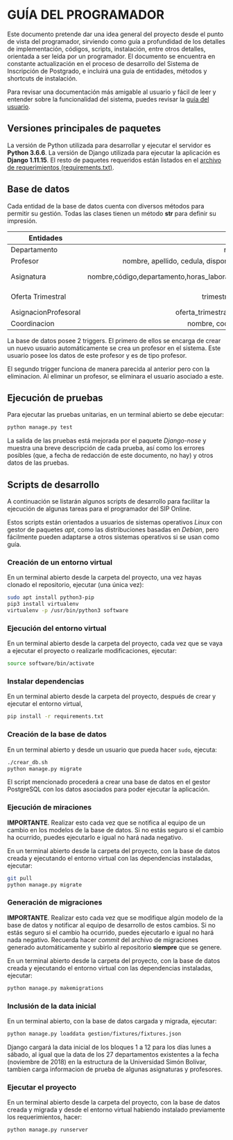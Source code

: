 # GUÍA DEL PROGRAMADOR

Este documento pretende dar una idea general del proyecto desde el punto de vista del programador, sirviendo como guía a profundidad de los detalles de implementación, códigos, scripts, instalación, entre otros detalles, orientada a ser leída por un programador. El documento se encuentra en constante actualización en el proceso de desarrollo del Sistema de Inscripción de Postgrado, e incluirá una guía de entidades, métodos y shortcuts de instalación.

Para revisar una documentación más amigable al usuario y fácil de leer y entender sobre la funcionalidad del sistema, puedes revisar la [guía del usuario](GUIA-USUARIO.md).

## Versiones principales de paquetes

La versión de Python utilizada para desarrollar y ejecutar el servidor es **Python 3.6.6**. La versión de Django utilizada para ejecutar la aplicación es **Django 1.11.15**. El resto de paquetes requeridos están listados en el [archivo de requerimientos (requirements.txt)](../requirements.txt).

## Base de datos

Cada entidad de la base de datos cuenta con diversos métodos para permitir su gestión.
Todas las clases tienen un método __str__ para definir su impresión.

| Entidades     | Atributos                           | Métodos                             |
| ------------- |:-----------------------------------:|-----------------------------------:|
| Departamento  | nombre,código,jefe | tiene_jefe, jefe_coherente, __str__ |
| Profesor      | nombre, apellido, cedula, disponibilidad,departamentos,email,asignaturas,usuario| es_jefe  __str__ |
| Asignatura    | nombre,código,departamento,horas_laboratorio,horas_teoria,horas_practica,unidad_creditos,requisitos         | codigo_completo, tiene_requisito, horas_l, horas_p, horas_t, credito,profesores __str__                             |
| Oferta Trimestral | trimestre, departamento, es_final | nombre_completo,estado,asignaturas_ofertadas, __str__
| AsignacionProfesoral | oferta_trimestral,profesor,asignatura,es_final,tipo |
| Coordinacion  | nombre, codigo, asignaturas, coordinador | __str__, tiene_coordinador, ofertas_disponibles


La base de  datos posee 2 triggers.
El primero de ellos se encarga de crear un nuevo usuario automáticamente se crea un profesor en el sistema. Este usuario posee los datos de este profesor y es de tipo profesor.

El segundo trigger funciona de manera parecida al anterior pero con la eliminacion. Al eliminar un profesor, se eliminara el usuario asociado a este.

## Ejecución de pruebas

Para ejecutar las pruebas unitarias, en un terminal abierto se debe ejecutar:

```bash
python manage.py test
```

La salida de las pruebas está mejorada por el paquete *Django-nose* y muestra una breve descripción de cada prueba, así como los errores posibles (que, a fecha de redacción de este documento, no hay) y otros datos de las pruebas.

## Scripts de desarrollo

A continuación se listarán algunos scripts de desarrollo para facilitar la ejecución de algunas tareas para el programador del SIP Online.

Estos scripts están orientados a usuarios de sistemas operativos *Linux* con gestor de paquetes *apt*, como las distribuciones basadas en *Debian*, pero fácilmente pueden adaptarse a otros sistemas operativos si se usan como guía.

### Creación de un entorno virtual
En un terminal abierto desde la carpeta del proyecto, una vez hayas clonado el repositorio, ejecutar (una única vez):
```bash
sudo apt install python3-pip
pip3 install virtualenv
virtualenv -p /usr/bin/python3 software
```

### Ejecución del entorno virtual
En un terminal abierto desde la carpeta del proyecto, cada vez que se vaya a ejecutar el proyecto o realizarle modificaciones, ejecutar:
```bash
source software/bin/activate
```

### Instalar dependencias
En un terminal abierto desde la carpeta del proyecto, después de crear y ejecutar el entorno virtual,
```bash
pip install -r requirements.txt
```

### Creación de la base de datos
En un terminal abierto y desde un usuario que pueda hacer `sudo`, ejecuta:
```bash
./crear_db.sh
python manage.py migrate
```

El script mencionado procederá a crear una base de datos en el gestor PostgreSQL con los datos asociados para poder ejecutar la aplicación.

### Ejecución de miraciones 
**IMPORTANTE**. Realizar esto cada vez que se notifica al equipo de un cambio en los modelos de la base de datos. Si no estás seguro si el cambio ha ocurrido, puedes ejecutarlo e igual no hará nada negativo.

En un terminal abierto desde la carpeta del proyecto, con la base de datos creada y ejecutando el entorno virtual con las dependencias instaladas, ejecutar:
```bash
git pull
python manage.py migrate
```

### Generación de migraciones
**IMPORTANTE**. Realizar esto cada vez que se modifique algún modelo de la base de datos y notificar al equipo de desarrollo de estos cambios. Si no estás seguro si el cambio ha ocurrido, puedes ejecutarlo e igual no hará nada negativo. Recuerda hacer *commit* del archivo de migraciones generado automáticamente y subirlo al repositorio **siempre** que se genere.

En un terminal abierto desde la carpeta del proyecto, con la base de datos creada y ejecutando el entorno virtual con las dependencias instaladas, ejecutar:
```bash
python manage.py makemigrations
```

### Inclusión de la data inicial
En un terminal abierto, con la base de datos cargada y migrada, ejecutar:
```bash
python manage.py loaddata gestion/fixtures/fixtures.json 
```

Django cargará la data inicial de los bloques 1 a 12 para los días lunes a sábado, al igual que la data de los 27 departamentos existentes a la fecha (noviembre de 2018) en la estructura de la Universidad Simón Bolívar, tambien carga informacion de prueba de algunas asignaturas y profesores.

### Ejecutar el proyecto
En un terminal abierto desde la carpeta del proyecto, con la base de datos creada y migrada y desde el entorno virtual habiendo instalado previamente los requerimientos, hacer:
```bash
python manage.py runserver
```